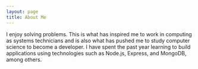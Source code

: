 ```yaml
---
layout: page
title: About Me
---
```


I enjoy solving problems. This is what has inspired me to work in computing as systems technicians and is also what has pushed me to study computer science to become a developer. I have spent the past year learning to build applications using technologies such as Node.js, Express, and MongoDB, among others.
